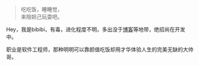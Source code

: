 > 吃吃饭，睡睡觉，  
> 来陪妲己玩耍吧。

Hey，我是bibibi，有毒，进化程度不明，多出没于[博客](https://bibibi.me)等地带，绝招尚在开发中。

职业是软件工程师，那种明明可以靠颜值吃饭却用才华体验人生的完美无缺的大帅哥。
